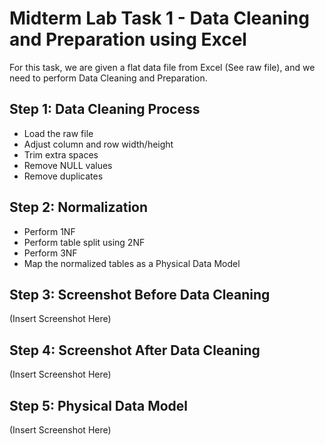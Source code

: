 # Midterm Lab Task 1 - Data Cleaning and Preparation using Excel

For this task, we are given a flat data file from Excel (See raw file), and we need to perform Data Cleaning and Preparation.

## Step 1: Data Cleaning Process
- Load the raw file
- Adjust column and row width/height
- Trim extra spaces
- Remove NULL values
- Remove duplicates

## Step 2: Normalization
- Perform 1NF
- Perform table split using 2NF
- Perform 3NF
- Map the normalized tables as a Physical Data Model

## Step 3: Screenshot Before Data Cleaning
(Insert Screenshot Here)

## Step 4: Screenshot After Data Cleaning
(Insert Screenshot Here)

## Step 5: Physical Data Model
(Insert Screenshot Here)
